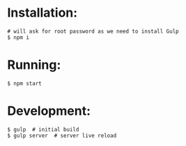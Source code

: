 Installation:
============

```
# will ask for root password as we need to install Gulp
$ npm i
```

Running:
=======

```
$ npm start
```

Development:
============

```
$ gulp  # initial build
$ gulp server  # server live reload
```
